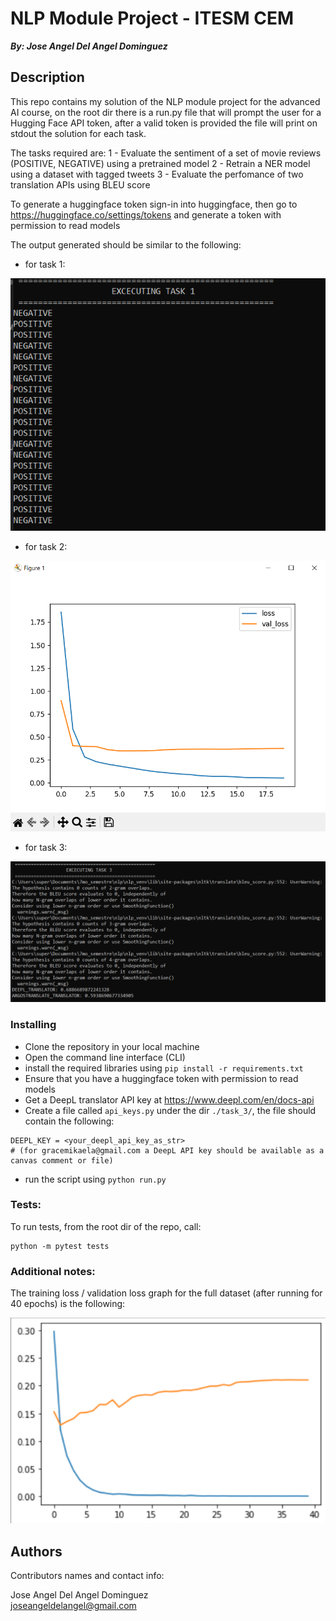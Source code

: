 # NLP Module Project - ITESM CEM 
***By: Jose Angel Del Angel Dominguez***

## Description

This repo contains my solution of the NLP module project for the advanced AI course, 
on the root dir there is a run.py file that will prompt the user for a Hugging Face API token,
after a valid token is provided the file will print on stdout the solution for each task.

The tasks required are:
1 - Evaluate the sentiment of a set of movie reviews (POSITIVE, NEGATIVE) using a pretrained model
2 - Retrain a NER model using a dataset with tagged tweets
3 - Evaluate the perfomance of two translation APIs using BLEU score

To generate a huggingface token sign-in into huggingface, then go to https://huggingface.co/settings/tokens
and generate a token with permission to read models

The output generated should be similar to the following:
* for task 1:

![image](task_1_output.png)

* for task 2:

![image](task_2_output.png)

* for task 3:

![image](task_3_output.png)

### Installing
* Clone the repository in your local machine
* Open the command line interface (CLI) 
* install the required libraries using ```pip install -r requirements.txt```
* Ensure that you have a huggingface token with permission to read models
* Get a DeepL translator API key at https://www.deepl.com/en/docs-api
* Create a file called ```api_keys.py``` under the dir ```./task_3/```, the file should contain the following:
```
DEEPL_KEY = <your_deepl_api_key_as_str>
# (for gracemikaela@gmail.com a DeepL API key should be available as a canvas comment or file)
```
* run the script using  ```python run.py```

### Tests: 

To run tests, from the root dir of the repo, call: 
```
python -m pytest tests
```

### Additional notes: 

The training loss / validation loss graph for the full dataset (after running for 40 epochs)
is the following:

![full_training_graph](task_2_full_training.png)

## Authors

Contributors names and contact info:

Jose Angel Del Angel Dominguez  
[joseangeldelangel@gmail.com](mailto:joseangeldelangel@gmail.com)